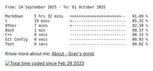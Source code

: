 <!--START_SECTION:waka-->

```txt
From: 24 September 2025 - To: 01 October 2025

Markdown     5 hrs 32 mins   >>>>>>>>>>>>>>>>>>>>>>>--   91.89 %
C            19 mins         >------------------------   05.32 %
Other        7 mins          >------------------------   02.20 %
Bash         1 min           -------------------------   00.37 %
C++          0 secs          -------------------------   00.15 %
Git Config   0 secs          -------------------------   00.03 %
Text         0 secs          -------------------------   00.02 %
```

<!--END_SECTION:waka-->

<!-- [![grayxu's github stats](https://github-readme-stats.vercel.app/api?username=grayxu&count_private=true&show_icons=true)](https://github.com/grayxu) -->

Know more about me: [About - Gray's grind](https://www.grayxu.cn/).
<p align="left">
  <a href="https://wakatime.com/@c69eb31e-43a1-463f-8968-c3449e386f57"><img src="https://wakatime.com/badge/user/c69eb31e-43a1-463f-8968-c3449e386f57.svg" title="Total time coded since Feb 28 2023" /></a>
</p>

